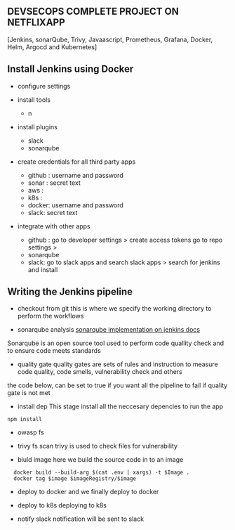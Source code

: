 ## DEVSECOPS COMPLETE PROJECT ON NETFLIXAPP
[Jenkins, sonarQube, Trivy, Javaascript, Prometheus, Grafana, Docker, Helm, Argocd and Kubernetes]
  

## 

## Install Jenkins using Docker
 - configure settings
 - install tools
   - n
 
 - install plugins
   - slack 
   - sonarqube 
 
 - create credentials for all third party apps
   - github : username and password
   - sonar : secret text
   - aws : 
   - k8s : 
   - docker: username and password 
   - slack: secret text


 - integrate with other apps
   - github : go to developer settings > create access tokens
            go to repo settings > 
   - sonarqube
   - slack: go to slack apps and search slack apps > search for jenkins and install



## Writing the Jenkins pipeline
- checkout from git
 this is where we specify the working directory to perform the workflows

- sonarqube analysis 
 [sonarqube implementation on jenkins docs](https://github.com/jenkinsci/sonarqube-plugin/blob/master/sonar-docs/analysis/scan/sonarscanner-for-jenkins.md)

Sonarqube is an open source tool used to perform code quallity check and 
to ensure code meets standards 

- quality gate
 quality gates are sets of rules and instruction to measure code quality, code smells, vulnerability check and others

 the code below, can be set to true if you want all the pipeline to fail if quality gate is not met

- install dep
  This stage install all the neccesary depencies to run the app
 
 ```
 npm install
 ```

- owasp fs 
  
- trivy fs scan
 trivy is used to check files for vulnerability

- biuld image
here we build the source code in to an image

 ```
   docker build --build-arg $(cat .env | xargs) -t $Image .
   docker tag $image $imageRegistry/$image

```

- deploy to docker
and we finally deploy to docker

- deploy to k8s
deploying to k8s

- notify slack
notification will be sent to slack 


##

##

##

